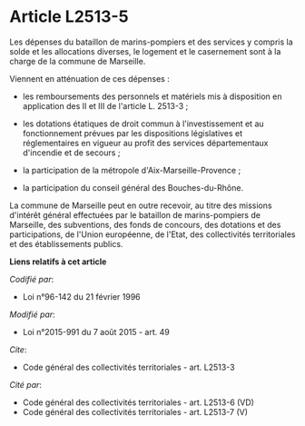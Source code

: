 # Article L2513-5

Les dépenses du bataillon de marins-pompiers et des services y compris la solde et les allocations diverses, le logement et
le casernement sont à la charge de la commune de Marseille. 

Viennent en atténuation de ces dépenses :

- les remboursements des personnels et matériels mis à disposition en application des II et III de l'article L. 2513-3 ;

- les dotations étatiques de droit commun à l'investissement et au fonctionnement prévues par les dispositions législatives
et réglementaires en vigueur au profit des services départementaux d'incendie et de secours ;

- la participation de la métropole d'Aix-Marseille-Provence ;

- la participation du conseil général des Bouches-du-Rhône.

La commune de Marseille peut en outre recevoir, au titre des missions d'intérêt général effectuées par le bataillon de
marins-pompiers de Marseille, des subventions, des fonds de concours, des dotations et des participations, de l'Union
européenne, de l'Etat, des collectivités territoriales et des établissements publics.

**Liens relatifs à cet article**

_Codifié par_:

  - Loi n°96-142 du 21 février 1996

_Modifié par_:

  - Loi n°2015-991 du 7 août 2015 - art. 49

_Cite_:

  - Code général des collectivités territoriales - art. L2513-3

_Cité par_:

  - Code général des collectivités territoriales - art. L2513-6 (VD)
  - Code général des collectivités territoriales - art. L2513-7 (V)
